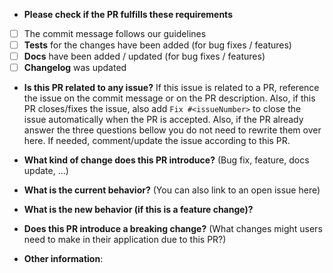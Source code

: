 * **Please check if the PR fulfills these requirements**
- [ ] The commit message follows our guidelines
- [ ] **Tests** for the changes have been added (for bug fixes / features)
- [ ] **Docs** have been added / updated (for bug fixes / features)
- [ ] **Changelog** was updated

* **Is this PR related to any issue?**
If this issue is related to a PR, reference the issue on the commit message or
on the PR description. Also, if this PR closes/fixes the issue, also add
`Fix #<issueNumber>` to close the issue automatically when the PR is accepted.
Also, if the PR already answer the three questions bellow you do not need to
rewrite them over here. If needed, comment/update the issue according to this
PR.

* **What kind of change does this PR introduce?** (Bug fix, feature, docs update, ...)


* **What is the current behavior?** (You can also link to an open issue here)


* **What is the new behavior (if this is a feature change)?**


* **Does this PR introduce a breaking change?** (What changes might users need to make in their application due to this PR?)


* **Other information**:
